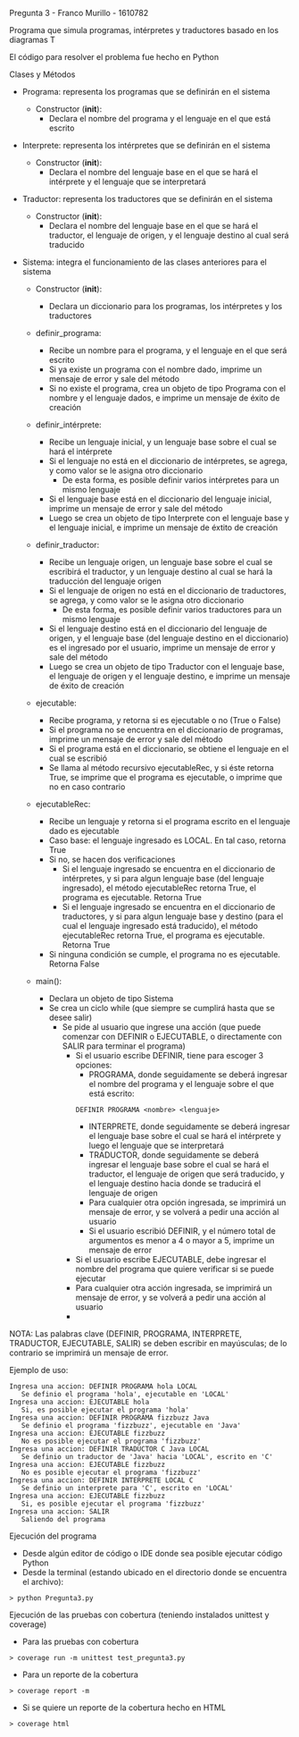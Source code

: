 Pregunta 3 - Franco Murillo - 1610782

Programa que simula programas, intérpretes y traductores basado en los diagramas T

El código para resolver el problema fue hecho en Python

Clases y Métodos

- Programa: representa los programas que se definirán en el sistema
    - Constructor (__init__):
        - Declara el nombre del programa y el lenguaje en el que está escrito

- Interprete: representa los intérpretes que se definirán en el sistema
    - Constructor (__init__):
        - Declara el nombre del lenguaje base en el que se hará el intérprete y el lenguaje que se interpretará

- Traductor: representa los traductores que se definirán en el sistema
    - Constructor (__init__):
        - Declara el nombre del lenguaje base en el que se hará el traductor, el lenguaje de origen, y el lenguaje destino al cual será traducido

- Sistema: integra el funcionamiento de las clases anteriores para el sistema
    - Constructor (__init__):
        - Declara un diccionario para los programas, los intérpretes y los traductores

    - definir_programa:
        - Recibe un nombre para el programa, y el lenguaje en el que será escrito
        - Si ya existe un programa con el nombre dado, imprime un mensaje de error y sale del método
        - Si no existe el programa, crea un objeto de tipo Programa con el nombre y el lenguaje dados, e imprime un mensaje de éxito de creación

    - definir_intérprete: 
        - Recibe un lenguaje inicial, y un lenguaje base sobre el cual se hará el intérprete
        - Si el lenguaje no está en el diccionario de intérpretes, se agrega, y como valor se le asigna otro diccionario
            - De esta forma, es posible definir varios intérpretes para un mismo lenguaje
        - Si el lenguaje base está en el diccionario del lenguaje inicial, imprime un mensaje de error y sale del método
        - Luego se crea un objeto de tipo Interprete con el lenguaje base y el lenguaje inicial, e imprime un mensaje de éxtito de creación

    - definir_traductor:
        - Recibe un lenguaje origen, un lenguaje base sobre el cual se escribirá el traductor, y un lenguaje destino al cual se hará la traducción del lenguaje origen
        - Si el lenguaje de origen no está en el diccionario de traductores, se agrega, y como valor se le asigna otro diccionario
            - De esta forma, es posible definir varios traductores para un mismo lenguaje
        - Si el lenguaje destino está en el diccionario del lenguaje de origen, y el lenguaje base (del lenguaje destino en el diccionario) es el ingresado por el usuario, imprime un mensaje de error y sale del método
        - Luego se crea un objeto de tipo Traductor con el lenguaje base, el lenguaje de origen y el lenguaje destino, e imprime un mensaje de éxito de creación

    - ejecutable:
        - Recibe programa, y retorna si es ejecutable o no (True o False)
        - Si el programa no se encuentra en el diccionario de programas, imprime un mensaje de error y sale del método
        - Si el programa está en el diccionario, se obtiene el lenguaje en el cual se escribió
        - Se llama al método recursivo ejecutableRec, y si éste retorna True, se imprime que el programa es ejecutable, o imprime que no en caso contrario
    
    - ejecutableRec:
        - Recibe un lenguaje y retorna si el programa escrito en el lenguaje dado es ejecutable 
        - Caso base: el lenguaje ingresado es LOCAL. En tal caso, retorna True
        - Si no, se hacen dos verificaciones
            - Si el lenguaje ingresado se encuentra en el diccionario de intérpretes, y si para algun lenguaje base (del lenguaje ingresado), el método ejecutableRec retorna True, el programa es ejecutable. Retorna True
            - Si el lenguaje ingresado se encuentra en el diccionario de traductores, y si para algun lenguaje base y destino (para el cual el lenguaje ingresado está traducido), el método ejecutableRec retorna True, el programa es ejecutable. Retorna True
        - Si ninguna condición se cumple, el programa no es ejecutable. Retorna False

    - main():
        - Declara un objeto de tipo Sistema 
        - Se crea un ciclo while (que siempre se cumplirá hasta que se desee salir)
            - Se pide al usuario que ingrese una acción (que puede comenzar con DEFINIR o EJECUTABLE, o directamente con SALIR para terminar el programa)
                - Si el usuario escribe DEFINIR, tiene para escoger 3 opciones:
                    - PROGRAMA, donde seguidamente se deberá ingresar el nombre del programa y el lenguaje sobre el que está escrito:
                    ```
                    DEFINIR PROGRAMA <nombre> <lenguaje>
                    ```
                    - INTERPRETE, donde seguidamente se deberá ingresar el lenguaje base sobre el cual se hará el intérprete y luego el lenguaje que se interpretará
                    - TRADUCTOR, donde seguidamente se deberá ingresar el lenguaje base sobre el cual se hará el traductor, el lenguaje de origen que será traducido, y el lenguaje destino hacia donde se traducirá el lenguaje de origen
                    - Para cualquier otra opción ingresada, se imprimirá un mensaje de error, y se volverá a pedir una acción al usuario
                    - Si el usuario escribió DEFINIR, y el número total de argumentos es menor a 4 o mayor a 5, imprime un mensaje de error
                - Si el usuario escribe EJECUTABLE, debe ingresar el nombre del programa que quiere verificar si se puede ejecutar
                - Para cualquier otra acción ingresada, se imprimirá un mensaje de error, y se volverá a pedir una acción al usuario
                - 
NOTA: Las palabras clave (DEFINIR, PROGRAMA, INTERPRETE, TRADUCTOR, EJECUTABLE, SALIR) se deben escribir en mayúsculas; de lo contrario se imprimirá un mensaje de error.

Ejemplo de uso:
 ```
Ingresa una accion: DEFINIR PROGRAMA hola LOCAL
    Se definio el programa 'hola', ejecutable en 'LOCAL'
Ingresa una accion: EJECUTABLE hola
    Si, es posible ejecutar el programa 'hola'
Ingresa una accion: DEFINIR PROGRAMA fizzbuzz Java
    Se definio el programa 'fizzbuzz', ejecutable en 'Java'
Ingresa una accion: EJECUTABLE fizzbuzz
    No es posible ejecutar el programa 'fizzbuzz'
Ingresa una accion: DEFINIR TRADUCTOR C Java LOCAL
    Se definio un traductor de 'Java' hacia 'LOCAL', escrito en 'C'
Ingresa una accion: EJECUTABLE fizzbuzz
    No es posible ejecutar el programa 'fizzbuzz'
Ingresa una accion: DEFINIR INTERPRETE LOCAL C
    Se definio un interprete para 'C', escrito en 'LOCAL'
Ingresa una accion: EJECUTABLE fizzbuzz
    Si, es posible ejecutar el programa 'fizzbuzz'
Ingresa una accion: SALIR
    Saliendo del programa
 ```

 Ejecución del programa
 - Desde algún editor de código o IDE donde sea posible ejecutar código Python
- Desde la terminal (estando ubicado en el directorio donde se encuentra el archivo):
  
```
> python Pregunta3.py
```

Ejecución de las pruebas con cobertura (teniendo instalados unittest y coverage)
- Para las pruebas con cobertura

 ```
 > coverage run -m unittest test_pregunta3.py
 ```

- Para un reporte de la cobertura
```     
> coverage report -m
```

- Si se quiere un reporte de la cobertura hecho en HTML
```
> coverage html
```
